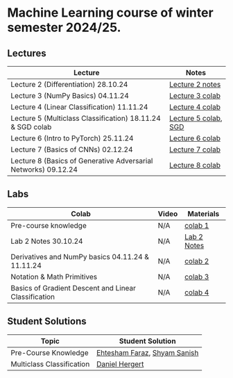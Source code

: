 # Machine Learning course of winter semester 2024/25.

## Lectures
Lecture | Notes |
| ----- |  ----- |
| Lecture 2 (Differentiation) 28.10.24 | [Lecture 2 notes] |
| Lecture 3 (NumPy Basics) 04.11.24 | [Lecture 3 colab] |
| Lecture 4 (Linear Classification) 11.11.24 | [Lecture 4 colab] |
| Lecture 5 (Multiclass Classification) 18.11.24 & SGD colab | [Lecture 5 colab], [SGD] |
| Lecture 6 (Intro to PyTorch) 25.11.24 | [Lecture 6 colab] |
| Lecture 7 (Basics of CNNs) 02.12.24 | [Lecture 7 colab] |
| Lecture 8 (Basics of Generative Adversarial Networks) 09.12.24 | [Lecture 8 colab] |

## Labs
Colab | Video | Materials | 
| ----- | ------ | ----- |
| Pre-course knowledge | N/A | [colab 1] |
| Lab 2 Notes 30.10.24 | N/A | [Lab 2 Notes] |
| Derivatives and NumPy basics 04.11.24 & 11.11.24 | N/A | [colab 2] |
| Notation & Math Primitives | N/A | [colab 3] |
| Basics of Gradient Descent and Linear Classification | N/A | [colab 4] |

## Student Solutions 
Topic | Student Solution |
| ----- | ------ |
| Pre-Course Knowledge | [Ehtesham Faraz], [Shyam Sanish] |
| Multiclass Classification | [Daniel Hergert] |

[colab 1]: https://colab.research.google.com/drive/1uWDBCxhqb_C03k5CpgQ_JB9tov3UCmmu
[Lecture 2 notes]: https://drive.google.com/file/d/1H1SrB0Za8cqyUGnc-VQ5PcNqodT4xkoF/view?usp=sharing
[Lab 2 Notes]: https://drive.google.com/file/d/1w2UNnP0vJvqfXkZo4prESc69kCCo_Lic/view?usp=sharing
[Lecture 3 colab]: https://colab.research.google.com/drive/1wpffZTpKV4yfVRajEuIaxHYlaD-9Dcn2#scrollTo=nG4b2__chiTV
[Lecture 4 colab]: https://colab.research.google.com/drive/1OYsLgWEFOZ17njtX6ILxS4fxFtOmDJhQ?usp=sharing
[colab 2]: https://colab.research.google.com/drive/11pQ-tfj6YNZdB41vxkbyD0UrIQAS24SW?usp=sharing
[Lecture 5 colab]: https://colab.research.google.com/drive/1fXDv5N--J8uwomXJRcaSr2KUk95lIrbr?usp=sharing
[SGD]: https://colab.research.google.com/drive/1Jkh434DiIilvfNc6QxeBTdzdnzdlODFZ
[Lecture 6 colab]: https://colab.research.google.com/drive/1_Cj1PsC0UIqztNRisCCwclqSpjOwJNjG?usp=sharing
[Lecture 7 colab]: https://colab.research.google.com/drive/1LfyYdKX9rlSAxmZIzH0Z_jZf_-VzwrpH
[colab 3]: https://colab.research.google.com/drive/1lQecP0HAwYWORQz9aj008YTs0B8WtDgs?usp=sharing
[colab 4]: https://colab.research.google.com/drive/17JDbyiZuPvmRQn6Edz0BH0NxYAMrVTM0?usp=sharing
[Lecture 8 colab]: https://colab.research.google.com/drive/1Tg6LQMbIbGK-hTTHhNfPD_sYkTJ_podk
[Daniel Hergert]: https://github.com/osinenkop/edu2024-ml/blob/main/exercises/student-solutions/Multiclass_Classification/Daniel_Hergert.ipynb
[Ehtesham Faraz]: https://github.com/osinenkop/edu2024-ml/blob/main/exercises/student-solutions/Pre-Course%20Knowledge/Ehtesham_Faraz.ipynb
[Shyam Sanish]: https://github.com/osinenkop/edu2024-ml/blob/main/exercises/student-solutions/Pre-Course%20Knowledge/Shyam_Sanish.ipynb

